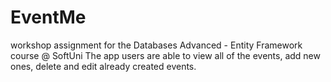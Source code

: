 # EventMe
workshop assignment for the Databases Advanced - Entity Framework course @ SoftUni
The app users are able to view all of the events, add new ones, delete and edit already created events. 
